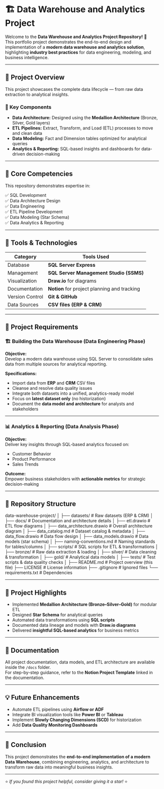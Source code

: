 # 🏗️ Data Warehouse and Analytics Project  

Welcome to the **Data Warehouse and Analytics Project Repository!** 🚀  
This portfolio project demonstrates the end-to-end design and implementation of a **modern data warehouse and analytics solution**, highlighting **industry best practices** for data engineering, modeling, and business intelligence.

---

## 📖 Project Overview  

This project showcases the complete data lifecycle — from raw data extraction to analytical insights.  

### 🔹 Key Components
- **Data Architecture:** Designed using the **Medallion Architecture** (Bronze, Silver, Gold layers)  
- **ETL Pipelines:** Extract, Transform, and Load (ETL) processes to move and clean data  
- **Data Modeling:** Fact and Dimension tables optimized for analytical queries  
- **Analytics & Reporting:** SQL-based insights and dashboards for data-driven decision-making  

---

## 🎯 Core Competencies  

This repository demonstrates expertise in:  

✅ SQL Development  
✅ Data Architecture Design  
✅ Data Engineering  
✅ ETL Pipeline Development  
✅ Data Modeling (Star Schema)  
✅ Data Analytics & Reporting  

---

## 🧩 Tools & Technologies  

| Category | Tools Used |
|-----------|-------------|
| Database | **SQL Server Express** |
| Management | **SQL Server Management Studio (SSMS)** |
| Visualization | **Draw.io** for diagrams |
| Documentation | **Notion** for project planning and tracking |
| Version Control | **Git & GitHub** |
| Data Sources | **CSV files (ERP & CRM)** |

---

## 🚀 Project Requirements  

### 🏗️ **Building the Data Warehouse (Data Engineering Phase)**  

**Objective:**  
Develop a modern data warehouse using SQL Server to consolidate sales data from multiple sources for analytical reporting.  

**Specifications:**  
- Import data from **ERP** and **CRM** CSV files  
- Cleanse and resolve data quality issues  
- Integrate both datasets into a unified, analytics-ready model  
- Focus on **latest dataset only** (no historization)  
- Document the **data model and architecture** for analysts and stakeholders  

---

### 📊 **Analytics & Reporting (Data Analysis Phase)**  

**Objective:**  
Deliver key insights through SQL-based analytics focused on:  
- Customer Behavior  
- Product Performance  
- Sales Trends  

**Outcome:**  
Empower business stakeholders with **actionable metrics** for strategic decision-making  

---

## 📂 Repository Structure  

data-warehouse-project/
│
├── datasets/ # Raw datasets (ERP & CRM)
│
├── docs/ # Documentation and architecture details
│ ├── etl.drawio # ETL flow diagrams
│ ├── data_architecture.drawio # Overall architecture diagram
│ ├── data_catalog.md # Dataset catalog & metadata
│ ├── data_flow.drawio # Data flow design
│ ├── data_models.drawio # Data models (star schema)
│ ├── naming-conventions.md # Naming standards for tables/columns
│
├── scripts/ # SQL scripts for ETL & transformations
│ ├── bronze/ # Raw data extraction & loading
│ ├── silver/ # Data cleaning & transformation
│ ├── gold/ # Analytical data models
│
├── tests/ # Test scripts & data quality checks
│
├── README.md # Project overview (this file)
├── LICENSE # License information
├── .gitignore # Ignored files
└── requirements.txt # Dependencies


---

## 🧠 Project Highlights  

- Implemented **Medallion Architecture (Bronze–Silver–Gold)** for modular ETL  
- Designed **Star Schema** for analytical queries  
- Automated data transformations using **SQL scripts**  
- Documented data lineage and models with **Draw.io diagrams**  
- Delivered **insightful SQL-based analytics** for business metrics  

---

## 🧾 Documentation  

All project documentation, data models, and ETL architecture are available inside the `/docs` folder.  
For step-by-step guidance, refer to the **Notion Project Template** linked in the documentation.

---

## 💡 Future Enhancements  

- Automate ETL pipelines using **Airflow or ADF**  
- Integrate BI visualization tools like **Power BI** or **Tableau**  
- Implement **Slowly Changing Dimensions (SCD)** for historization  
- Add **Data Quality Monitoring Dashboards**  

---

## 🏁 Conclusion  

This project demonstrates the **end-to-end implementation of a modern Data Warehouse**, combining engineering, analytics, and architecture to transform raw data into meaningful business insights.  

---

⭐ *If you found this project helpful, consider giving it a star!* ⭐

